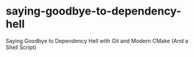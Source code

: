 # saying-goodbye-to-dependency-hell
Saying Goodbye to Dependency Hell with Git and Modern CMake (And a Shell Script)
